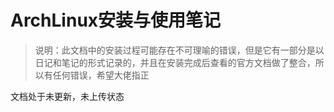 # ArchLinux安装与使用笔记

> 说明：此文档中的安装过程可能存在不可理喻的错误，但是它有一部分是以日记和笔记的形式记录的，并且在安装完成后查看的官方文档做了整合，所以有任何错误，希望大佬指正

文档处于未更新，未上传状态
